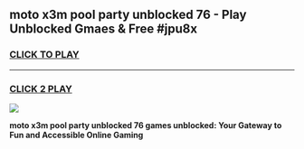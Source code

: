
## moto x3m pool party unblocked 76 - Play Unblocked Gmaes & Free #jpu8x
<h3>
<a href="https://news.freeplayer.one?title=moto_x3m_pool_party_unblocked_76&ref=26F">CLICK TO PLAY</a></h3>
<hr>

<h3>
<a href="https://news.freeplayer.one?title=moto_x3m_pool_party_unblocked_76&ref=26F">CLICK 2 PLAY</a>
  
</h3>

<a href="https://news.freeplayer.one?title=moto_x3m_pool_party_unblocked_76&ref=26F/"><img src="https://clearcache.store/games.png"></a>


**moto x3m pool party unblocked 76 games unblocked: Your Gateway to Fun and Accessible Online Gaming**
